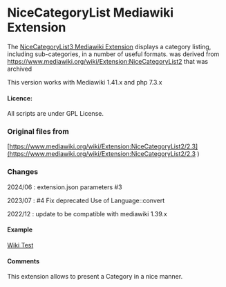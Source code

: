 # NiceCategoryList Mediawiki Extension

The [NiceCategoryList3 Mediawiki Extension](https://www.mediawiki.org/wiki/Extension:NiceCategoryList3)
displays a category listing, including sub-categories, in a number of useful formats.
was derived from https://www.mediawiki.org/wiki/Extension:NiceCategoryList2 that was archived

This version works with Mediawiki 1.41.x and php 7.3.x

#### Licence:

All scripts are under GPL License.


### Original files from

[https://www.mediawiki.org/wiki/Extension:NiceCategoryList2/2.3](https://www.mediawiki.org/wiki/Extension:NiceCategoryList2/2.3
)
### Changes
2024/06 : extension.json parameters #3

2023/07 : #4 Fix deprecated Use of Language::convert

2022/12 : update to be compatible with mediawiki 1.39.x

#### Example
[Wiki Test](http://wiki.jltryoen.fr/Plan_du_Site)

#### Comments
This extension allows to present a Category in a nice manner.

